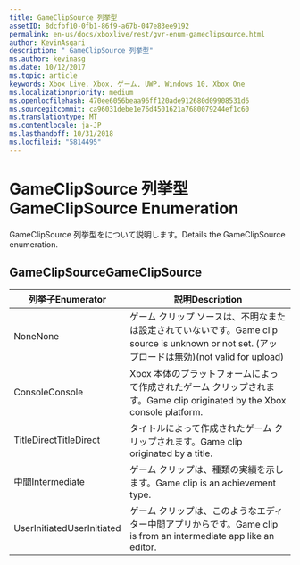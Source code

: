 ```yaml
---
title: GameClipSource 列挙型
assetID: 8dcfbf10-0fb1-86f9-a67b-047e83ee9192
permalink: en-us/docs/xboxlive/rest/gvr-enum-gameclipsource.html
author: KevinAsgari
description: " GameClipSource 列挙型"
ms.author: kevinasg
ms.date: 10/12/2017
ms.topic: article
keywords: Xbox Live, Xbox, ゲーム, UWP, Windows 10, Xbox One
ms.localizationpriority: medium
ms.openlocfilehash: 470ee6056beaa96ff120ade912680d09908531d6
ms.sourcegitcommit: ca96031debe1e76d4501621a7680079244ef1c60
ms.translationtype: MT
ms.contentlocale: ja-JP
ms.lasthandoff: 10/31/2018
ms.locfileid: "5814495"
---
```

# <a name="gameclipsource-enumeration"></a><span data-ttu-id="4e716-104">GameClipSource 列挙型</span><span class="sxs-lookup"><span data-stu-id="4e716-104">GameClipSource Enumeration</span></span>
<span data-ttu-id="4e716-105">GameClipSource 列挙型をについて説明します。</span><span class="sxs-lookup"><span data-stu-id="4e716-105">Details the GameClipSource enumeration.</span></span> 
<a id="ID4ET"></a>

 
## <a name="gameclipsource"></a><span data-ttu-id="4e716-106">GameClipSource</span><span class="sxs-lookup"><span data-stu-id="4e716-106">GameClipSource</span></span>
 
| <b><span data-ttu-id="4e716-107">列挙子</span><span class="sxs-lookup"><span data-stu-id="4e716-107">Enumerator</span></span></b>| <b><span data-ttu-id="4e716-108">説明</span><span class="sxs-lookup"><span data-stu-id="4e716-108">Description</span></span></b>| 
| --- | --- | 
| <span data-ttu-id="4e716-109">None</span><span class="sxs-lookup"><span data-stu-id="4e716-109">None</span></span>| <span data-ttu-id="4e716-110">ゲーム クリップ ソースは、不明なまたは設定されていないです。</span><span class="sxs-lookup"><span data-stu-id="4e716-110">Game clip source is unknown or not set.</span></span> <span data-ttu-id="4e716-111">(アップロードは無効)</span><span class="sxs-lookup"><span data-stu-id="4e716-111">(not valid for upload)</span></span>| 
| <span data-ttu-id="4e716-112">Console</span><span class="sxs-lookup"><span data-stu-id="4e716-112">Console</span></span>| <span data-ttu-id="4e716-113">Xbox 本体のプラットフォームによって作成されたゲーム クリップされます。</span><span class="sxs-lookup"><span data-stu-id="4e716-113">Game clip originated by the Xbox console platform.</span></span>| 
| <span data-ttu-id="4e716-114">TitleDirect</span><span class="sxs-lookup"><span data-stu-id="4e716-114">TitleDirect</span></span>| <span data-ttu-id="4e716-115">タイトルによって作成されたゲーム クリップされます。</span><span class="sxs-lookup"><span data-stu-id="4e716-115">Game clip originated by a title.</span></span>| 
| <span data-ttu-id="4e716-116">中間</span><span class="sxs-lookup"><span data-stu-id="4e716-116">Intermediate</span></span> | <span data-ttu-id="4e716-117">ゲーム クリップは、種類の実績を示します。</span><span class="sxs-lookup"><span data-stu-id="4e716-117">Game clip is an achievement type.</span></span>| 
| <span data-ttu-id="4e716-118">UserInitiated</span><span class="sxs-lookup"><span data-stu-id="4e716-118">UserInitiated</span></span> | <span data-ttu-id="4e716-119">ゲーム クリップは、このようなエディター中間アプリからです。</span><span class="sxs-lookup"><span data-stu-id="4e716-119">Game clip is from an intermediate app like an editor.</span></span>| 
  